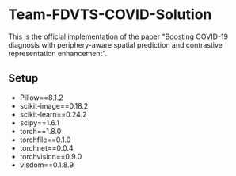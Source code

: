 # Team-FDVTS-COVID-Solution


This is the official implementation of the paper "Boosting COVID-19 diagnosis with periphery-aware spatial prediction and contrastive representation enhancement". 

## Setup
+ Pillow==8.1.2
+ scikit-image==0.18.2
+ scikit-learn==0.24.2
+ scipy==1.6.1
+ torch==1.8.0
+ torchfile==0.1.0
+ torchnet==0.0.4
+ torchvision==0.9.0
+ visdom==0.1.8.9


